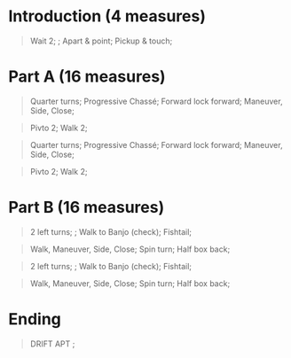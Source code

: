 


# Introduction (4 measures)
> Wait 2; ; Apart & point; Pickup & touch;


# Part A (16 measures)

> Quarter turns; Progressive Chassé; Forward lock forward; Maneuver, Side, Close;

> Pivto 2; Walk 2;

> Quarter turns; Progressive Chassé; Forward lock forward; Maneuver, Side, Close;

> Pivto 2; Walk 2;


# Part B (16 measures)

> 2 left turns; ; Walk to Banjo (check); Fishtail;

> Walk, Maneuver, Side, Close; Spin turn; Half box back;


> 2 left turns; ; Walk to Banjo (check); Fishtail;

> Walk, Maneuver, Side, Close; Spin turn; Half box back;

# Ending 

> DRIFT APT ;
